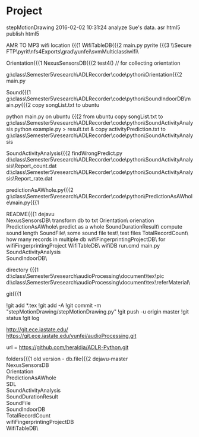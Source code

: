 # Project
stepMotionDrawing     2016-02-02 10:31:24     analyze Sue's data.
    asr html5
    publish html5


AMR TO MP3
wifi location {{{1
WifiTableDB{{{2
    main.py
pyrite {{{3
\\\Secure FTP\pyrit\nfs4Exports\grad\yunfei\svmMulticlass\wifi\


Orientation{{{1
NexusSensorsDB{{{2
test4()  // for collecting orientation

g:\class\Semester5\research\ADLRecorder\code\python\Orientation\{{{2
main.py

Sound{{{1
g:\class\Semester5\research\ADLRecorder\code\python\SoundIndoorDB\main.py{{{2
copy songList.txt to ubuntu

python main.py on ubuntu {{{2 
from ubuntu
copy songList.txt to g:\class\Semester5\research\ADLRecorder\code\python\SoundActivityAnalysis
python example.py > result.txt &
copy activityPrediction.txt to g:\class\Semester5\research\ADLRecorder\code\python\SoundActivityAnalysis

SoundActivityAnalysis{{{2
findWrongPredict.py
d:\class\Semester5\research\ADLRecorder\code\python\SoundActivityAnalysis\Report_count.dat
d:\class\Semester5\research\ADLRecorder\code\python\SoundActivityAnalysis\Report_rate.dat

predictionAsAWhole.py{{{2
g:\class\Semester5\research\ADLRecorder\code\python\PredictionAsAWhole\main.py{{{1
    

README{{{1
dejavu\
NexusSensorsDB\ transform db to txt
Orientation\ orienation
PredictionAsAWhole\ predict as a whole
SoundDurationResult\ compute sound length
SoundFile\ some sound file
test\ test files
TotalRecordCount\ how many records in multiple db
wifiFingerprintingProjectDB\ for wifiFingerprintingProject
WifiTableDB\ wifiDB
run.cmd
main.py
SoundActivityAnalysis\
SoundIndoorDB\


directory {{{1
d:\class\Semester5\research\audioProcessing\document\tex\pic\
d:\class\Semester5\research\audioProcessing\document\tex\referMaterial\

git{{{1

!git add *.tex
!git add -A
!git commit -m "stepMotionDrawing/stepMotionDrawing.py"
!git push -u origin master
!git status
!git log


http://git.ece.iastate.edu/
https://git.ece.iastate.edu/yunfei/audioProcessing.git

url = https://github.com/heraldia/ADLR-Python.git

folders{{{1
old version - db.file{{{2
dejavu-master\
NexusSensorsDB\
Orientation\
PredictionAsAWhole\
SDL\
SoundActivityAnalysis\
SoundDurationResult\
SoundFile\
SoundIndoorDB\
TotalRecordCount\
wifiFingerprintingProjectDB\
WifiTableDB\

